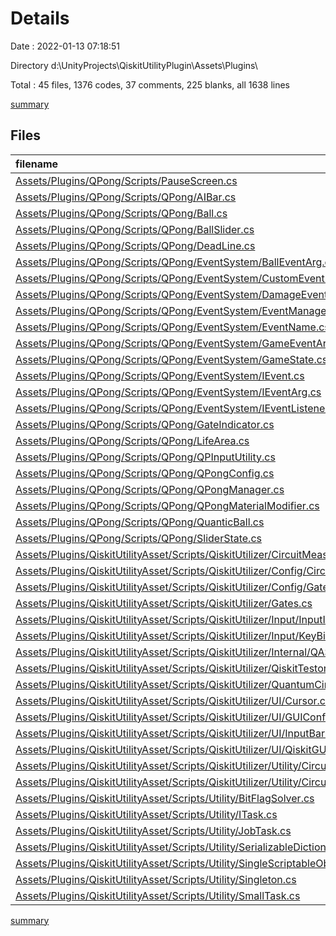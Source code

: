 # Details

Date : 2022-01-13 07:18:51

Directory d:\UnityProjects\QiskitUtilityPlugin\Assets\Plugins\

Total : 45 files,  1376 codes, 37 comments, 225 blanks, all 1638 lines

[summary](results.md)

## Files
| filename | language | code | comment | blank | total |
| :--- | :--- | ---: | ---: | ---: | ---: |
| [Assets/Plugins/QPong/Scripts/PauseScreen.cs](/Assets/Plugins/QPong/Scripts/PauseScreen.cs) | C# | 29 | 0 | 5 | 34 |
| [Assets/Plugins/QPong/Scripts/QPong/AIBar.cs](/Assets/Plugins/QPong/Scripts/QPong/AIBar.cs) | C# | 22 | 0 | 3 | 25 |
| [Assets/Plugins/QPong/Scripts/QPong/Ball.cs](/Assets/Plugins/QPong/Scripts/QPong/Ball.cs) | C# | 31 | 0 | 4 | 35 |
| [Assets/Plugins/QPong/Scripts/QPong/BallSlider.cs](/Assets/Plugins/QPong/Scripts/QPong/BallSlider.cs) | C# | 33 | 0 | 5 | 38 |
| [Assets/Plugins/QPong/Scripts/QPong/DeadLine.cs](/Assets/Plugins/QPong/Scripts/QPong/DeadLine.cs) | C# | 16 | 0 | 1 | 17 |
| [Assets/Plugins/QPong/Scripts/QPong/EventSystem/BallEventArg.cs](/Assets/Plugins/QPong/Scripts/QPong/EventSystem/BallEventArg.cs) | C# | 15 | 0 | 1 | 16 |
| [Assets/Plugins/QPong/Scripts/QPong/EventSystem/CustomEvent.cs](/Assets/Plugins/QPong/Scripts/QPong/EventSystem/CustomEvent.cs) | C# | 50 | 0 | 11 | 61 |
| [Assets/Plugins/QPong/Scripts/QPong/EventSystem/DamageEventArg.cs](/Assets/Plugins/QPong/Scripts/QPong/EventSystem/DamageEventArg.cs) | C# | 15 | 0 | 1 | 16 |
| [Assets/Plugins/QPong/Scripts/QPong/EventSystem/EventManager.cs](/Assets/Plugins/QPong/Scripts/QPong/EventSystem/EventManager.cs) | C# | 18 | 0 | 6 | 24 |
| [Assets/Plugins/QPong/Scripts/QPong/EventSystem/EventName.cs](/Assets/Plugins/QPong/Scripts/QPong/EventSystem/EventName.cs) | C# | 7 | 0 | 1 | 8 |
| [Assets/Plugins/QPong/Scripts/QPong/EventSystem/GameEventArg.cs](/Assets/Plugins/QPong/Scripts/QPong/EventSystem/GameEventArg.cs) | C# | 9 | 0 | 1 | 10 |
| [Assets/Plugins/QPong/Scripts/QPong/EventSystem/GameState.cs](/Assets/Plugins/QPong/Scripts/QPong/EventSystem/GameState.cs) | C# | 9 | 0 | 0 | 9 |
| [Assets/Plugins/QPong/Scripts/QPong/EventSystem/IEvent.cs](/Assets/Plugins/QPong/Scripts/QPong/EventSystem/IEvent.cs) | C# | 5 | 0 | 0 | 5 |
| [Assets/Plugins/QPong/Scripts/QPong/EventSystem/IEventArg.cs](/Assets/Plugins/QPong/Scripts/QPong/EventSystem/IEventArg.cs) | C# | 3 | 0 | 1 | 4 |
| [Assets/Plugins/QPong/Scripts/QPong/EventSystem/IEventListener.cs](/Assets/Plugins/QPong/Scripts/QPong/EventSystem/IEventListener.cs) | C# | 5 | 0 | 0 | 5 |
| [Assets/Plugins/QPong/Scripts/QPong/GateIndicator.cs](/Assets/Plugins/QPong/Scripts/QPong/GateIndicator.cs) | C# | 88 | 0 | 13 | 101 |
| [Assets/Plugins/QPong/Scripts/QPong/LifeArea.cs](/Assets/Plugins/QPong/Scripts/QPong/LifeArea.cs) | C# | 11 | 0 | 2 | 13 |
| [Assets/Plugins/QPong/Scripts/QPong/QPInputUtility.cs](/Assets/Plugins/QPong/Scripts/QPong/QPInputUtility.cs) | C# | 10 | 0 | 2 | 12 |
| [Assets/Plugins/QPong/Scripts/QPong/QPongConfig.cs](/Assets/Plugins/QPong/Scripts/QPong/QPongConfig.cs) | C# | 18 | 3 | 3 | 24 |
| [Assets/Plugins/QPong/Scripts/QPong/QPongManager.cs](/Assets/Plugins/QPong/Scripts/QPong/QPongManager.cs) | C# | 61 | 0 | 12 | 73 |
| [Assets/Plugins/QPong/Scripts/QPong/QPongMaterialModifier.cs](/Assets/Plugins/QPong/Scripts/QPong/QPongMaterialModifier.cs) | C# | 18 | 0 | 1 | 19 |
| [Assets/Plugins/QPong/Scripts/QPong/QuanticBall.cs](/Assets/Plugins/QPong/Scripts/QPong/QuanticBall.cs) | C# | 8 | 1 | 1 | 10 |
| [Assets/Plugins/QPong/Scripts/QPong/SliderState.cs](/Assets/Plugins/QPong/Scripts/QPong/SliderState.cs) | C# | 6 | 0 | 0 | 6 |
| [Assets/Plugins/QiskitUtilityAsset/Scripts/QiskitUtilizer/CircuitMeasurementResult.cs](/Assets/Plugins/QiskitUtilityAsset/Scripts/QiskitUtilizer/CircuitMeasurementResult.cs) | C# | 92 | 11 | 15 | 118 |
| [Assets/Plugins/QiskitUtilityAsset/Scripts/QiskitUtilizer/Config/CircuitConfig.cs](/Assets/Plugins/QiskitUtilityAsset/Scripts/QiskitUtilizer/Config/CircuitConfig.cs) | C# | 11 | 0 | 1 | 12 |
| [Assets/Plugins/QiskitUtilityAsset/Scripts/QiskitUtilizer/Config/GateSetting.cs](/Assets/Plugins/QiskitUtilityAsset/Scripts/QiskitUtilizer/Config/GateSetting.cs) | C# | 10 | 0 | 3 | 13 |
| [Assets/Plugins/QiskitUtilityAsset/Scripts/QiskitUtilizer/Gates.cs](/Assets/Plugins/QiskitUtilityAsset/Scripts/QiskitUtilizer/Gates.cs) | C# | 12 | 0 | 0 | 12 |
| [Assets/Plugins/QiskitUtilityAsset/Scripts/QiskitUtilizer/Input/InputID.cs](/Assets/Plugins/QiskitUtilityAsset/Scripts/QiskitUtilizer/Input/InputID.cs) | C# | 14 | 0 | 0 | 14 |
| [Assets/Plugins/QiskitUtilityAsset/Scripts/QiskitUtilizer/Input/KeyBind.cs](/Assets/Plugins/QiskitUtilityAsset/Scripts/QiskitUtilizer/Input/KeyBind.cs) | C# | 11 | 0 | 1 | 12 |
| [Assets/Plugins/QiskitUtilityAsset/Scripts/QiskitUtilizer/Internal/QASMComunicator.cs](/Assets/Plugins/QiskitUtilityAsset/Scripts/QiskitUtilizer/Internal/QASMComunicator.cs) | C# | 128 | 0 | 29 | 157 |
| [Assets/Plugins/QiskitUtilityAsset/Scripts/QiskitUtilizer/QiskitTestor.cs](/Assets/Plugins/QiskitUtilityAsset/Scripts/QiskitUtilizer/QiskitTestor.cs) | C# | 46 | 0 | 13 | 59 |
| [Assets/Plugins/QiskitUtilityAsset/Scripts/QiskitUtilizer/QuantumCircuit.cs](/Assets/Plugins/QiskitUtilityAsset/Scripts/QiskitUtilizer/QuantumCircuit.cs) | C# | 69 | 14 | 12 | 95 |
| [Assets/Plugins/QiskitUtilityAsset/Scripts/QiskitUtilizer/UI/Cursor.cs](/Assets/Plugins/QiskitUtilityAsset/Scripts/QiskitUtilizer/UI/Cursor.cs) | C# | 10 | 0 | 4 | 14 |
| [Assets/Plugins/QiskitUtilityAsset/Scripts/QiskitUtilizer/UI/GUIConfig.cs](/Assets/Plugins/QiskitUtilityAsset/Scripts/QiskitUtilizer/UI/GUIConfig.cs) | C# | 15 | 0 | 2 | 17 |
| [Assets/Plugins/QiskitUtilityAsset/Scripts/QiskitUtilizer/UI/InputBar.cs](/Assets/Plugins/QiskitUtilityAsset/Scripts/QiskitUtilizer/UI/InputBar.cs) | C# | 4 | 0 | 2 | 6 |
| [Assets/Plugins/QiskitUtilityAsset/Scripts/QiskitUtilizer/UI/QiskitGUI.cs](/Assets/Plugins/QiskitUtilityAsset/Scripts/QiskitUtilizer/UI/QiskitGUI.cs) | C# | 163 | 1 | 22 | 186 |
| [Assets/Plugins/QiskitUtilityAsset/Scripts/QiskitUtilizer/Utility/CircuitBuilder.cs](/Assets/Plugins/QiskitUtilityAsset/Scripts/QiskitUtilizer/Utility/CircuitBuilder.cs) | C# | 94 | 0 | 12 | 106 |
| [Assets/Plugins/QiskitUtilityAsset/Scripts/QiskitUtilizer/Utility/CircuitProvider.cs](/Assets/Plugins/QiskitUtilityAsset/Scripts/QiskitUtilizer/Utility/CircuitProvider.cs) | C# | 21 | 6 | 3 | 30 |
| [Assets/Plugins/QiskitUtilityAsset/Scripts/Utility/BitFlagSolver.cs](/Assets/Plugins/QiskitUtilityAsset/Scripts/Utility/BitFlagSolver.cs) | C# | 14 | 0 | 3 | 17 |
| [Assets/Plugins/QiskitUtilityAsset/Scripts/Utility/ITask.cs](/Assets/Plugins/QiskitUtilityAsset/Scripts/Utility/ITask.cs) | C# | 8 | 0 | 1 | 9 |
| [Assets/Plugins/QiskitUtilityAsset/Scripts/Utility/JobTask.cs](/Assets/Plugins/QiskitUtilityAsset/Scripts/Utility/JobTask.cs) | C# | 10 | 0 | 1 | 11 |
| [Assets/Plugins/QiskitUtilityAsset/Scripts/Utility/SerializableDictionary.cs](/Assets/Plugins/QiskitUtilityAsset/Scripts/Utility/SerializableDictionary.cs) | C# | 76 | 0 | 14 | 90 |
| [Assets/Plugins/QiskitUtilityAsset/Scripts/Utility/SingleScriptableObject.cs](/Assets/Plugins/QiskitUtilityAsset/Scripts/Utility/SingleScriptableObject.cs) | C# | 38 | 0 | 6 | 44 |
| [Assets/Plugins/QiskitUtilityAsset/Scripts/Utility/Singleton.cs](/Assets/Plugins/QiskitUtilityAsset/Scripts/Utility/Singleton.cs) | C# | 27 | 1 | 5 | 33 |
| [Assets/Plugins/QiskitUtilityAsset/Scripts/Utility/SmallTask.cs](/Assets/Plugins/QiskitUtilityAsset/Scripts/Utility/SmallTask.cs) | C# | 16 | 0 | 2 | 18 |

[summary](results.md)